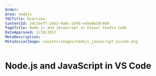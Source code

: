 ```yaml
---
Order:
Area: nodejs
TOCTitle: Overview
ContentId: 2dc2eeff-2eb3-4a0c-a59d-ea9a0b10c469
PageTitle: Node.js and JavaScript in Visual Studio Code
DateApproved: 3/10/2017
MetaDescription:
MetaSocialImage: /assets/images/nodejs_javascript_vscode.png
---
```


# Node.js and JavaScript in VS Code